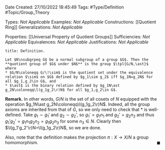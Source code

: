 <div class="topSpace"></div>

Date Created: 27/10/2022 18:45:49
Tags: #Type/Definition #Topic/Group_Theory

Types: <i>Not Applicable</i>
Examples: <i>Not Applicable</i>
Constructions: [[Quotient Ring]]
Generalizations: <i>Not Applicable</i>

Properties: [[Universal Property of Quotient Groups]]
Sufficiencies: <i>Not Applicable</i>
Equivalences: <i>Not Applicable</i>
Justifications: <i>Not Applicable</i>

``` ad-Definition
title: Definition.

Let $N\nsubgrpeq G$ be a normal subgroup of a group $G$. Then the **quotient group of $G$ under $N$** is the group $\tpl{G/N,\ast}$ where
* $G/N\coloneqq G/\!\sim$ is the quotient set under the equivalence relation $\sim$ on $G$ defined by $g_1\sim g_2$ iff $g_1N=g_2N$ for all $g_1,g_2\in G$, and
* $\ast$ is the binary relation defined by $g_1N\ast g_2N\coloneqq\l(g_1g_2\r)N$ for all $g_1,g_2\in G$.

```

<b>Remark.</b> In other words, $G/N$ is the set of all cosets of $N$ equipped with the operation $g_1N\ast g_2N\coloneqq\l(g_1g_2\r)N$. Indeed, all the group axioms are inherited from that of $G$, so we only need to check that $\ast$ is well-defined. Take $g_1\sim g_1'$ and $g_2\sim g_2'$, so $g_1'=g_1n_1$ and $g_2'=g_2n_2$ and thus $g_1'g_2'=g_1n_1g_2n_2=g_1g_2n_3$ for some $n_3\in N$. Clearly then $\l(g_1'g_2'\r)N=\l(g_1g_2\r)N$, so we are done.

Also, note that the definition makes the projection $\pi:X\to X/N$ a group homomorphism.<span style="float:right;">$\blacksquare$</span>
